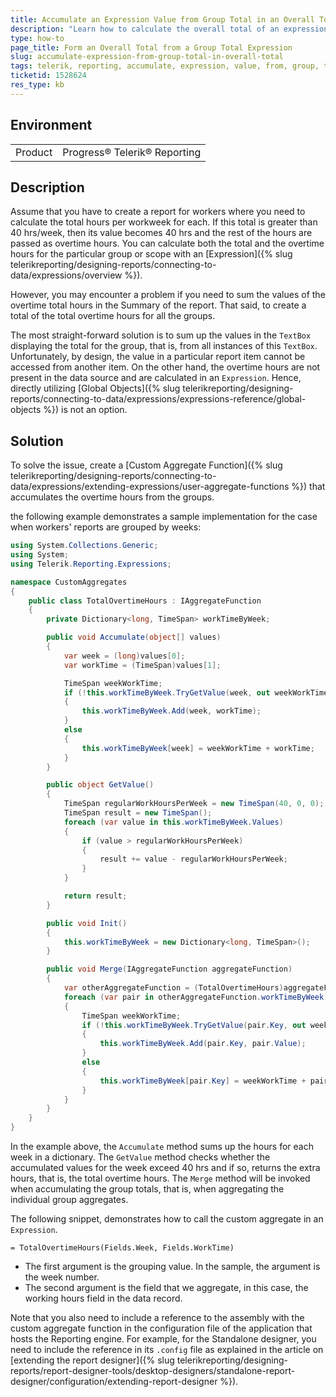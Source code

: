 ```yaml
---
title: Accumulate an Expression Value from Group Total in an Overall Total
description: "Learn how to calculate the overall total of an expression that represents group total in Telerik Reporting."
type: how-to
page_title: Form an Overall Total from a Group Total Expression
slug: accumulate-expression-from-group-total-in-overall-total
tags: telerik, reporting, accumulate, expression, value, from, group, total, in, overall, total
ticketid: 1528624
res_type: kb
---
```


## Environment

<table>
	<tbody>
		<tr>
			<td>Product</td>
			<td>Progress® Telerik® Reporting</td>
		</tr>
	</tbody>
</table>


## Description

Assume that you have to create a report for workers where you need to calculate the total hours per workweek for each. If this total is greater than 40 hrs/week, then its value becomes 40 hrs and the rest of the hours are passed as overtime hours. You can calculate both the total and the overtime hours for the particular group or scope with an [Expression]({% slug telerikreporting/designing-reports/connecting-to-data/expressions/overview %}).

However, you may encounter a problem if you need to sum the values of the overtime total hours in the Summary of the report. That said, to create a total of the total overtime hours for
all the groups.

The most straight-forward solution is to sum up the values in the `TextBox` displaying the total for the group, that is, from all instances of this `TextBox`. Unfortunately, by design, the value in a particular report item cannot be accessed from another item. On the other hand, the overtime hours are not present in the data source and are calculated in an `Expression`. Hence, directly utilizing [Global Objects]({% slug telerikreporting/designing-reports/connecting-to-data/expressions/expressions-reference/global-objects %}) is not an option.

## Solution

To solve the issue, create a [Custom Aggregate Function]({% slug telerikreporting/designing-reports/connecting-to-data/expressions/extending-expressions/user-aggregate-functions %}) that accumulates the overtime hours from the groups.

the following example demonstrates a sample implementation for the case when workers' reports are grouped by weeks:

```C#
using System.Collections.Generic;
using System;
using Telerik.Reporting.Expressions;

namespace CustomAggregates
{
    public class TotalOvertimeHours : IAggregateFunction
    {
        private Dictionary<long, TimeSpan> workTimeByWeek;

        public void Accumulate(object[] values)
        {
            var week = (long)values[0];
            var workTime = (TimeSpan)values[1];

            TimeSpan weekWorkTime;
            if (!this.workTimeByWeek.TryGetValue(week, out weekWorkTime))
            {
                this.workTimeByWeek.Add(week, workTime);
            }
            else
            {
                this.workTimeByWeek[week] = weekWorkTime + workTime;
            }
        }

        public object GetValue()
        {
            TimeSpan regularWorkHoursPerWeek = new TimeSpan(40, 0, 0);
            TimeSpan result = new TimeSpan();
            foreach (var value in this.workTimeByWeek.Values)
            {
                if (value > regularWorkHoursPerWeek)
                {
                    result += value - regularWorkHoursPerWeek;
                }
            }

            return result;
        }

        public void Init()
        {
            this.workTimeByWeek = new Dictionary<long, TimeSpan>();
        }

        public void Merge(IAggregateFunction aggregateFunction)
        {
            var otherAggregateFunction = (TotalOvertimeHours)aggregateFunction;
            foreach (var pair in otherAggregateFunction.workTimeByWeek)
            {
                TimeSpan weekWorkTime;
                if (!this.workTimeByWeek.TryGetValue(pair.Key, out weekWorkTime))
                {
                    this.workTimeByWeek.Add(pair.Key, pair.Value);
                }
                else
                {
                    this.workTimeByWeek[pair.Key] = weekWorkTime + pair.Value;
                }
            }
        }
    }
}
```

In the example above, the `Accumulate` method sums up the hours for each week in a dictionary. The `GetValue` method checks whether the accumulated values for the week exceed 40 hrs and if so, returns the extra hours, that is, the total overtime hours. The `Merge` method will be invoked when accumulating the group totals, that is, when aggregating the individual group aggregates.  

The following snippet, demonstrates how to call the custom aggregate in an `Expression`.

```
= TotalOvertimeHours(Fields.Week, Fields.WorkTime)
```

- The first argument is the grouping value. In the sample, the argument is the week number.
- The second argument is the field that we aggregate, in this case, the working hours field in the data record.

Note that you also need to include a reference to the assembly with the custom aggregate function in the configuration file of the application that hosts the Reporting engine. For example, for the Standalone designer, you need to include the reference in its `.config` file as explained in the
article on [extending the report designer]({% slug telerikreporting/designing-reports/report-designer-tools/desktop-designers/standalone-report-designer/configuration/extending-report-designer %}).
